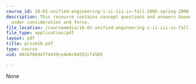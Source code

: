 ```yaml
---
course_id: 16-01-unified-engineering-i-ii-iii-iv-fall-2005-spring-2006
description: This resource contains concept questions and answers based on bar truss
  under consideration and force.
file_location: /coursemedia/16-01-unified-engineering-i-ii-iii-iv-fall-2005-spring-2006/d0cbf88d4ff4439ce4e6c64552cf4565_prszm10.pdf
file_type: application/pdf
layout: pdf
title: prszm10.pdf
type: course
uid: d0cbf88d4ff4439ce4e6c64552cf4565

---
```

None